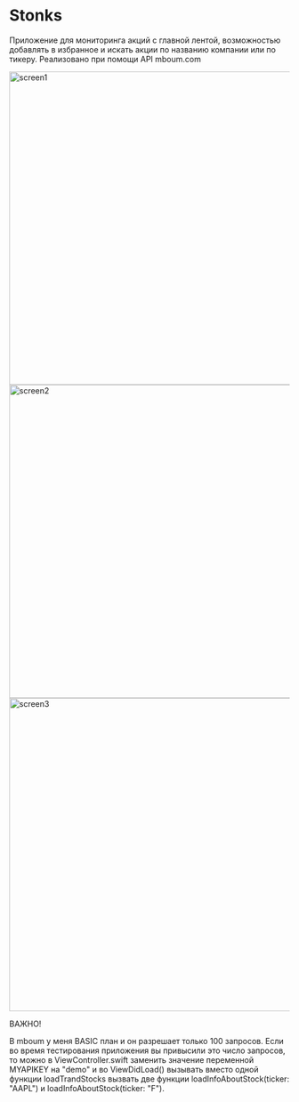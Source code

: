 # Stonks
Приложение для мониторинга акций с главной лентой, возможностью добавлять в избранное и искать акции по названию компании или по тикеру.
Реализовано при помощи API mboum.com

<img width="563" alt="screen1" src="https://user-images.githubusercontent.com/21274627/110124906-bef17a00-7dd3-11eb-919b-bc1c3bb2b88c.png">
<img width="563" alt="screen2" src="https://user-images.githubusercontent.com/21274627/110124908-bf8a1080-7dd3-11eb-9341-c129c299b968.png">
<img width="563" alt="screen3" src="https://user-images.githubusercontent.com/21274627/110124894-bac55c80-7dd3-11eb-8da3-59d4588ac6ef.png">


ВАЖНО!

В mboum у меня BASIC план и он разрешает только 100 запросов. Если во время тестирования приложения вы привысили это число запросов, то можно в ViewController.swift заменить значение переменной MYAPIKEY на "demo" и во ViewDidLoad() вызывать вместо одной функции loadTrandStocks вызвать две функции loadInfoAboutStock(ticker: "AAPL") и loadInfoAboutStock(ticker: "F"). 

